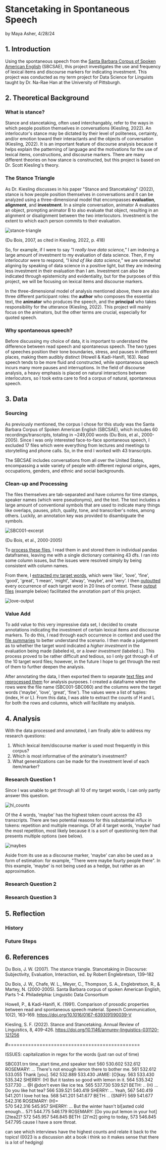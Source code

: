 # Stancetaking in Spontaneous Speech
by Maya Asher, 4/28/24
## 1. Introduction
Using the spontaneous speech from the [Santa Barbara Corpus of Spoken American English](https://www.linguistics.ucsb.edu/research/santa-barbara-corpus) (SBCSAE), this project investigates the use and frequency of lexical items and discourse markers for indicating investment. This project was conducted as my term project for Data Science for Linguists taught by Dr. Na-Rae Han at the University of Pittsburgh. 
## 2. Theoretical Background
### What is stance?
Stance and stancetaking, often used interchangably, refer to the ways in which people position themselves in conversations (Kiesling, 2022). An interlocutor's stance may be dictated by their level of politeness, certainty, and/or emotion toward their interactants and the objects of conversation (Kiesling, 2022). It is an important feature of discourse analysis because it helps explain the patterning of language and the motivations for the use of lexical items, constructions, and discourse markers. There are many different theories on how stance is constructed, but this project is based on Dr. Scott Kiesling's theory.
### The Stance Triangle
As Dr. Kiesling discusses in his paper "Stance and Stancetaking" (2022), stance is how people position themselves in conversations and it can be analyzed using a three-dimensional model that encompasses **evaluation**, **alignment**, and **investment**. In a simple conversation, animator A evaluates an object, prompting animator B to also evaluate that object, resulting in an alignment or disalignment between the two interlocutors. Investment is the extent to which each person commits to their evaluation.

![stance-triangle](/figures/Du-Bois-2007.png) 

(Du Bois, 2007, as cited in Kiesling, 2022, p. 418)

So, for example, if I were to say *"I really love data science,"* I am indexing a large amount of investment to my evaluation of data science. Then, if my interlocutor were to respond, *"I kind of like data science,"* we are somewhat aligning by speaking of data science in a positive light, but they are indexing less investment in their evaluation than I am. Investment can also be indicated through epistemicity and evidentiality, but for the purposes of this project, we will be focusing on lexical items and discourse markers. 

In the three-dimensional model of analysis mentioned above, there are also three different participant roles: the **author** who composes the essential text, the **animator** who produces the speech, and the **principal** who takes responsibility for the utterance (Kiesling, 2022). This project will mainly focus on the animators, but the other terms are crucial, especially for quoted speech.
### Why spontaneous speech? 
Before discussing my choice of data, it is important to understand the difference between read speech and spontaneous speech. The two types of speeches position their tone boundaries, stress, and pauses in different places, making them audibly distinct (Howell & Kadi-Hanifi, 163). Read speech tends to be more fluid and constructed, while spontaneous speech incurs many more pauses and interruptions. In the field of discourse analysis, a heavy emphasis is placed on natural interactions between interlocutors, so I took extra care to find a corpus of natural, spontaneous speech. 
## 3. Data 
### Sourcing
As previously mentioned, the corpus I chose for this study was the Santa Barbara Corpus of Spoken American English (SBCSAE), which includes 60 recordings/transcripts, totaling in ~249,000 words (Du Bois, et al., 2000-2005). Since I was only interested face-to-face spontaneous speech, I excluded 17 files which were everything from lectures and meetings to storytelling and phone calls. So, in the end I worked with 43 transcripts.

The SBCSAE includes conversations from all over the United States, encompassing a wide variety of people with different regional origins, ages, occupations, genders, and ethnic and social backgrounds.
### Clean-up and Processing
The files themselves are tab-separated and have columns for time stamps, speaker names (which were pseudonyms), and the text. The text includes a large amount of conventional symbols that are used to indicate many things like overlaps, pauses, pitch, quality, tone, and transcriber's notes, among others. Luckily, an annotation key was provided to disambiguate the symbols.

![SBC001-excerpt](/figures/SBC001-excerpt.png) 

(Du Bois, et al., 2000-2005)

To [process these files](https://github.com/Data-Science-for-Linguists-2024/Stance-Taking-in-Spontaneous-Speech/blob/main/notebooks/reprocessing_sbcsae.ipynb#Read-in-files), I read them in and stored them in individual pandas dataframes, leaving me with a single dictionary containing 43 dfs. I ran into some column issues, but the issues were resolved simply by being consistent with column names. 

From there, I [extracted my target words](https://nbviewer.org/github/Data-Science-for-Linguists-2024/Stance-Taking-in-Spontaneous-Speech/blob/main/notebooks/analyzing_sbcsae.ipynb#Extract-targets), which were 'like', 'love', 'fine', 'good', 'great', 'I mean', 'might', 'alway', 'maybe', and 'very'. I then [outputted](https://nbviewer.org/github/Data-Science-for-Linguists-2024/Stance-Taking-in-Spontaneous-Speech/blob/main/notebooks/analyzing_sbcsae.ipynb#Pipeline-for-outputs) every occurrence of each target word in 20 lines of context. These [output files](https://github.com/Data-Science-for-Linguists-2024/Stance-Taking-in-Spontaneous-Speech/tree/main/targets_w_context) (example below) facilitated the annotation part of this project. 

![love-output](/figures/love-output.png) 

### Value Add
To add value to this very impressive data set, I decided to create annotations indicating the investment of certain lexical items and discourse markers. To do this, I read through each occurrence in context and used the [file summaries](https://github.com/Data-Science-for-Linguists-2024/Stance-Taking-in-Spontaneous-Speech/blob/main/file_summary.md) to better understand the scenario. I then made a judgement as to whether the target word indicated a *higher investment* in the evaluation being made (labeled `H`), or a *lower investment* (labeled `L`). This process proved to be rather difficult and tedious, so I only got through 4 of the 10 target word files; however, in the future I hope to get through the rest of them to further deepen the analysis. 

After annotating the data, I then exported them to separate [text files](https://github.com/Data-Science-for-Linguists-2024/Stance-Taking-in-Spontaneous-Speech/tree/main/annotations) and [reprocessed them](https://nbviewer.org/github/Data-Science-for-Linguists-2024/Stance-Taking-in-Spontaneous-Speech/blob/main/notebooks/analyzing_sbcsae.ipynb#Analyze-the-annotated-data) for analysis purposes. I created a dataframe where the rows were the file name (SBC001-SBC060) and the columns were the target words ('maybe', 'love', 'great', 'fine'). The values were a list of tuples: (index, H or L). From this data, I was able to extract the counts of H and L for both the rows and columns, which will facilitate my analysis. 
## 4. Analysis
With the data processed and annotated, I am finally able to address my research questions:
1. Which lexical item/discourse marker is used most frequently in this corpus? 
2. Which is most informative of the animator’s investment?
3. What generalizations can be made for the investment level of each item/marker?
### Research Question 1
Since I was unable to get through all 10 of my target words, I can only partly answer this question. 

![hl_counts](/figures/hl_counts.png) 

Of the 4 words, 'maybe' has the highest token count across the 43 transcripts. There are two potential reasons for this substaintial influx in tokens: repetition and multiple meanings. Of all 4 target words, 'maybe' had the most repetition, most likely because it is a sort of questioning item that presents multiple options (see below).

![maybes](/figures/maybes.png) 

Aside from its use as a discourse marker, 'maybe' can also be used as a form of estimation: for example, "There were maybe fourty people there". In this example, 'maybe' is not being used as a hedge, but rather as an approximation. 
### Research Question 2
### Research Question 3

## 5. Reflection
### History
### Future Steps
## 6. References
Du Bois, J. W. (2007). The stance triangle. Stancetaking in Discourse: Subjectivity, Evaluation, Interaction, ed. by Robert Englebretson, 139–182

Du Bois, J. W., Chafe, W. L., Meyer, C., Thompson, S. A., Englebretson, R., & Martey, N. (2000-2005). Santa Barbara corpus of spoken American English, Parts 1-4. Philadelphia: Linguistic Data Consortium

Howell, P., & Kadi-Hanifi, K. (1991). Comparison of prosodic properties between read and spontaneous speech material. Speech Communication, 10(2), 163–169. https://doi.org/10.1016/0167-6393(91)90039-V

Kiesling, S. F. (2022). Stance and Stancetaking. Annual Review of Linguistics, 8, 409-426. https://doi.org/10.1146/annurev-linguistics-031120-121256

#==============================================


ISSUES: capitalization in regex for the words (just ran out of time)



SBC031.trn
    time_start  time_end    speaker     text
560     530.602   532.612  ROSEMARY:   ... There's not enough lemon there to bother me.
561     532.612   533.055              Thank [you].
562     532.889   533.430     JAMIE:   [O]kay.
563     533.430   535.342    SHERRY:   (H) But it tastes so good with lemon in it.
564     535.342   537.730              ... @I @don't even like ice tea. 
565     537.730   539.521      BETH:   .. (H) ... Do you like hot tea?
566     539.521   540.419    SHERRY:   ... Yeah,
567     540.419   541.201              I love hot tea.
568     541.201   541.677      BETH:   .. (SNIFF)
569     541.677   542.316  ROSEMARY:   (H)=  
570     542.316   545.957    SHERRY:   ... But the winter hasn't bl[asted cold enough... 
571     544.775   546.179  ROSEMARY:   [Do you put lemon in your hot] [2tea2]?
572     545.957   546.845      BETH:   [2I'm2] going to today,
573     546.845   547.795              cause I have a sore throat. 



can see which interviews have the highest counts and relate it back to the topics! (0023 is a discussion abt a book i think so it makes sense that there is a lot of hedging)